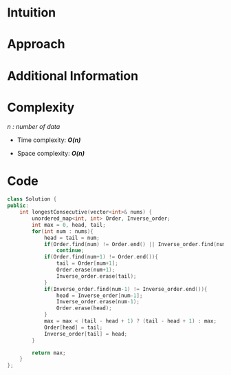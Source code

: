 # Intuition

# Approach

# Additional Information


# Complexity
*n : number of data*
- Time complexity: ***O(n)***
<!-- Add your time complexity here, e.g. $$O(n)$$ -->

- Space complexity: ***O(n)***
<!-- Add your space complexity here, e.g. $$O(n)$$ -->

# Code
```cpp
class Solution {
public:
    int longestConsecutive(vector<int>& nums) {
        unordered_map<int, int> Order, Inverse_order;
        int max = 0, head, tail;
        for(int num : nums){
            head = tail = num;
            if(Order.find(num) != Order.end() || Inverse_order.find(num) != Inverse_order.end())
                continue;
            if(Order.find(num+1) != Order.end()){
                tail = Order[num+1];
                Order.erase(num+1);
                Inverse_order.erase(tail);
            }
            if(Inverse_order.find(num-1) != Inverse_order.end()){
                head = Inverse_order[num-1];
                Inverse_order.erase(num-1);
                Order.erase(head);
            }
            max = max < (tail - head + 1) ? (tail - head + 1) : max;
            Order[head] = tail;
            Inverse_order[tail] = head;
        }

        return max;
    }
};
```
